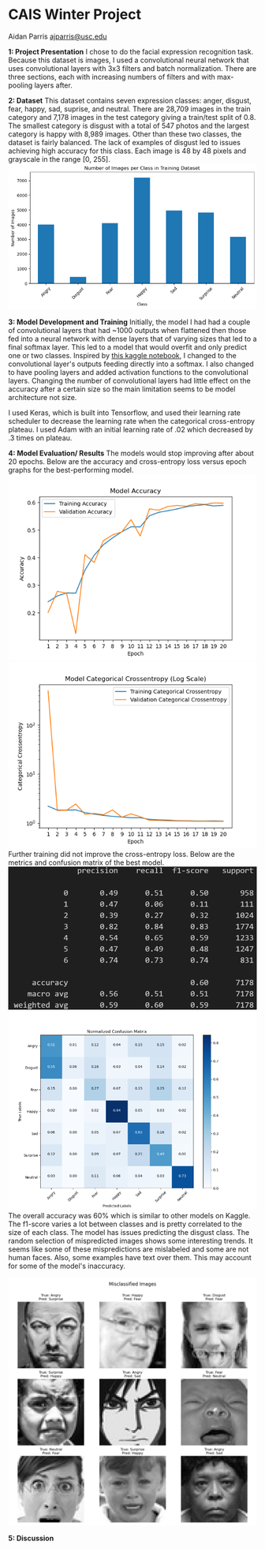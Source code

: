 # CAIS Winter Project
Aidan Parris ajparris@usc.edu

**1: Project Presentation**
I chose to do the facial expression recognition task. Because this dataset is images, I used a convolutional neural network that uses convolutional layers with 3x3 filters and batch normalization. There are three sections, each with increasing numbers of filters and with max-pooling layers after.

**2: Dataset**
This dataset contains seven expression classes: anger, disgust, fear, happy, sad, suprise, and neutral. There are 28,709 images in the train category and 7,178 images in the test category giving a train/test split of 0.8. The smallest category is disgust with a total of 547 photos and the largest category is happy with 8,989 images. Other than these two classes, the dataset is fairly balanced. The lack of examples of disgust led to issues achieving high accuracy for this class. Each image is 48 by 48 pixels and grayscale in the range \[0, 255].
![Img](/plots/class_count.png)

**3: Model Development and Training**
Initially, the model I had had a couple of convolutional layers that had ~1000 outputs when flattened then those fed into a neural network with dense layers that of varying sizes that led to a final softmax layer. This led to a model that would overfit and only predict one or two classes. Inspired by [this kaggle notebook](https://www.kaggle.com/code/mohamedchahed/human-emotion-detection), I changed to the convolutional layer's outputs feeding directly into a softmax. I also changed to have pooling layers and added activation functions to the convolutional layers. Changing the number of convolutional layers had little effect on the accuracy after a certain size so the main limitation seems to be model architecture not size.

I used Keras, which is built into Tensorflow, and used their learning rate scheduler to decrease the learning rate when the categorical cross-entropy plateau. I used Adam with an initial learning rate of .02 which decreased by .3 times on plateau.

**4: Model Evaluation/ Results**
The models would stop improving after about 20 epochs. Below are the accuracy and cross-entropy loss versus epoch graphs for the best-performing model.
![Img](/plots/model6_accuracy.png)
![Img](/plots/model6_cross_entropy.png)
Further training did not improve the cross-entropy loss. Below are the metrics and confusion matrix of the best model.
![Img](/plots/model6_metrics.png)
![Img](/plots/model6_confusion.png)
The overall accuracy was 60% which is similar to other models on Kaggle. The f1-score varies a lot between classes and is pretty correlated to the size of each class. The model has issues predicting the disgust class. The random selection of mispredicted images shows some interesting trends. It seems like some of these mispredictions are mislabeled and some are not human faces. Also, some examples have text over them. This may account for some of the model's inaccuracy.

![Img](/plots/model5_misclassified.png)



**5: Discussion**